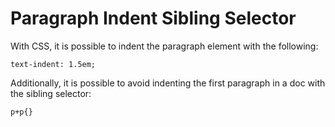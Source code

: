 # Paragraph Indent Sibling Selector

With CSS, it is possible to indent the paragraph element with the following:

	text-indent: 1.5em;

Additionally, it is possible to avoid indenting the first paragraph in a doc with the sibling selector:

	p+p{}
